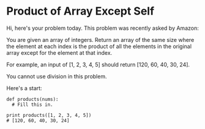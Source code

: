 # Product of Array Except Self
Hi, here's your problem today. This problem was recently asked by Amazon:

You are given an array of integers. Return an array of the same size where the element at each index is the product of all the elements in the original array except for the element at that index.

For example, an input of [1, 2, 3, 4, 5] should return [120, 60, 40, 30, 24].

You cannot use division in this problem.

Here's a start:
```
def products(nums):
  # Fill this in.

print products([1, 2, 3, 4, 5])
# [120, 60, 40, 30, 24]
```